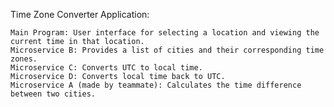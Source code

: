 Time Zone Converter Application: 

	Main Program: User interface for selecting a location and viewing the current time in that location.
	Microservice B: Provides a list of cities and their corresponding time zones.
	Microservice C: Converts UTC to local time.
	Microservice D: Converts local time back to UTC.
	Microservice A (made by teammate): Calculates the time difference between two cities.
